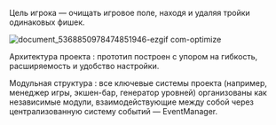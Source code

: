 Цель игрока — очищать игровое поле, находя и удаляя тройки одинаковых фишек.

![document_5368850978474851946-ezgif com-optimize](https://github.com/user-attachments/assets/b8260202-a0a4-4186-87ea-146a224fa977)

 Архитектура проекта : прототип построен с упором на гибкость, расширяемость и удобство настройки.

 Модульная структура : все ключевые системы проекта (например, менеджер игры, экшен-бар, генератор уровней) организованы как независимые модули, взаимодействующие между собой через централизованную систему событий — EventManager.

